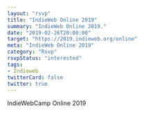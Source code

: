 ```yaml
---
layout: "rsvp"
title: "IndieWeb Online 2019"
summary: "IndieWeb Online 2019."
date: "2019-02-26T20:00:00"
target: "https://2019.indieweb.org/online"
meta: "IndieWeb Online 2019"
category: "Rsvp"
rsvpStatus: "interested"
tags:
- Indieweb
twitterCard: false
twitter: true
---
```

IndieWebCamp Online 2019
